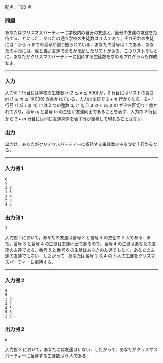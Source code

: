 配点： $100$ 点

### 問題
あなたはクリスマスパーティーに学校内の自分の友達と，自分の友達の友達を招待することにした．あなたの通う学校の生徒数は $n$ 人であり，それぞれの生徒には $1$ から $n$ までの番号が割り振られている．あなたの番号は $1$ である．あなたの手元には，誰と誰が友達であるかを記したリストがある．このリストをもとに，あなたがクリスマスパーティーに招待する生徒数を求めるプログラムを作成せよ．

---

### 入力
入力の $1$ 行目には学校の生徒数 $n$ ($2 \leqq n \leqq 500$) が，$2$ 行目にはリストの長さ $m$ ($1 \leqq m \leqq 10\,000$) が書かれている．入力は全部で $2 + m$ 行からなる．$2 + i$ 行目 ($1 \leqq i \leqq m$) には $2$ つの整数 $a_i$ と $b_i$ ($1 \leqq a_i < b_i \leqq n$) が空白区切りで書かれており，番号 $a_i$ と番号 $b_i$ の生徒が友達同士であることを表す．入力の $3$ 行目から $2 + m$ 行目には同じ友達関係を表す行が重複して現れることはない．

### 出力
出力は，あなたがクリスマスパーティーに招待する生徒数のみを含む $1$ 行からなる．

---

### 入力例 1
~~~
6
5
1 2
1 3
3 4
2 3
4 5
~~~

### 出力例 1
~~~
3
~~~

入力例 $1$ において，あなたの友達は番号 $2$ と番号 $3$ の生徒の $2$ 人である．また，番号 $3$ と番号 $4$ の生徒は友達同士であるので，番号 $4$ の生徒はあなたの友達の友達である．番号 $5$ と番号 $6$ の生徒はあなたの友達でもなく，あなたの友達の友達でもない．したがって，あなたは番号 $2, 3, 4$ の $3$ 人の生徒をクリスマスパーティーに招待する．

---

### 入力例 2
~~~
6
5
2 3
3 4
4 5
5 6
2 5
~~~

### 出力例 2
~~~
0
~~~

入力例 $2$ において，あなたには友達はいない．したがって，あなたがクリスマスパーティーに招待する生徒数は $0$ 人である．
